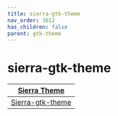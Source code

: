 ```yaml
---
title: sierra-gtk-theme
nav_order: 3612
has_children: false
parent: gtk-theme
---
```



# sierra-gtk-theme

| [Sierra Theme](https://samwhelp.github.io/note-about-theme/read/desktop-theme/themes/sierra-theme.html) |
| --- |
| [Sierra-gtk-theme](https://github.com/vinceliuice/Sierra-gtk-theme) |
